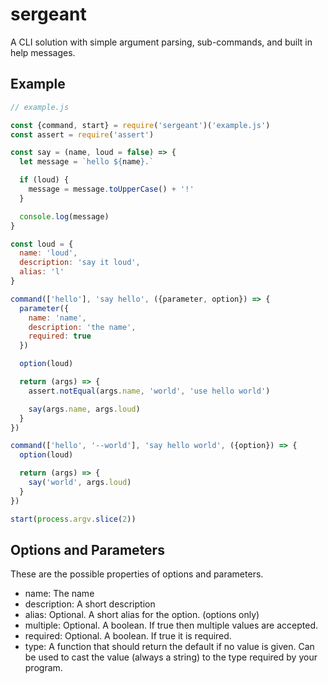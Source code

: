 # sergeant

A CLI solution with simple argument parsing, sub-commands, and built in help messages.

## Example

``` javascript
// example.js

const {command, start} = require('sergeant')('example.js')
const assert = require('assert')

const say = (name, loud = false) => {
  let message = `hello ${name}.`

  if (loud) {
    message = message.toUpperCase() + '!'
  }

  console.log(message)
}

const loud = {
  name: 'loud',
  description: 'say it loud',
  alias: 'l'
}

command(['hello'], 'say hello', ({parameter, option}) => {
  parameter({
    name: 'name',
    description: 'the name',
    required: true
  })

  option(loud)

  return (args) => {
    assert.notEqual(args.name, 'world', 'use hello world')

    say(args.name, args.loud)
  }
})

command(['hello', '--world'], 'say hello world', ({option}) => {
  option(loud)

  return (args) => {
    say('world', args.loud)
  }
})

start(process.argv.slice(2))
```

## Options and Parameters

These are the possible properties of options and parameters.

- name: The name
- description: A short description
- alias: Optional. A short alias for the option. (options only)
- multiple: Optional. A boolean. If true then multiple values are accepted.
- required: Optional. A boolean. If true it is required.
- type: A function that should return the default if no value is given. Can be used to cast the value (always a string) to the type required by your program.
